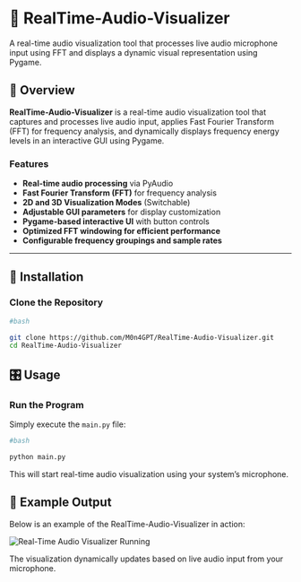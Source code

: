 # 🎵 RealTime-Audio-Visualizer

A real-time audio visualization tool that processes live audio microphone input using FFT and displays a dynamic visual representation using Pygame.

## 📌 Overview
**RealTime-Audio-Visualizer** is a real-time audio visualization tool that captures and processes live audio input, applies Fast Fourier Transform (FFT) for frequency analysis, and dynamically displays frequency energy levels in an interactive GUI using Pygame.

### Features
- **Real-time audio processing** via PyAudio  
- **Fast Fourier Transform (FFT)** for frequency analysis  
- **2D and 3D Visualization Modes** (Switchable)  
- **Adjustable GUI parameters** for display customization  
- **Pygame-based interactive UI** with button controls  
- **Optimized FFT windowing for efficient performance**  
- **Configurable frequency groupings and sample rates**  

---

## 🚀 Installation

### Clone the Repository
```bash
#bash

git clone https://github.com/M0n4GPT/RealTime-Audio-Visualizer.git
cd RealTime-Audio-Visualizer
```
## 🎛 Usage

### Run the Program
Simply execute the `main.py` file:

```bash
#bash

python main.py
```
This will start real-time audio visualization using your system’s microphone.

## 📸 Example Output

Below is an example of the RealTime-Audio-Visualizer in action:

![Real-Time Audio Visualizer Running](https://url/demo.png)

The visualization dynamically updates based on live audio input from your microphone.



